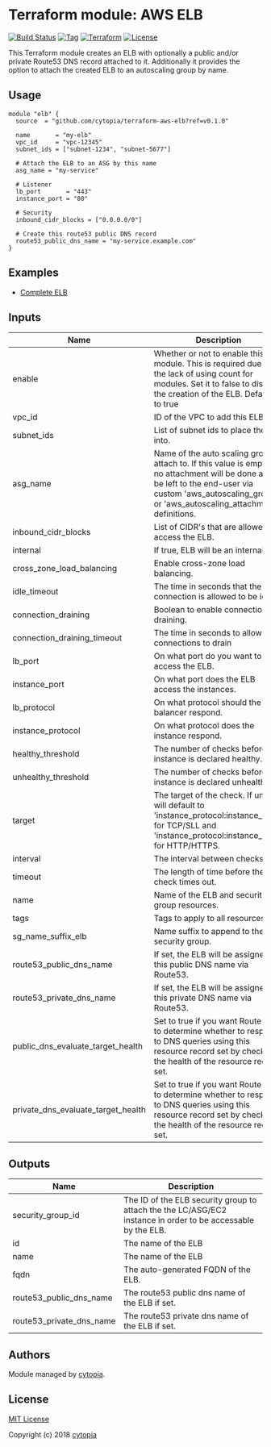 # Terraform module: AWS ELB

[![Build Status](https://travis-ci.org/cytopia/terraform-aws-elb.svg?branch=master)](https://travis-ci.org/cytopia/terraform-aws-elb)
[![Tag](https://img.shields.io/github/tag/cytopia/terraform-aws-elb.svg)](https://github.com/cytopia/terraform-aws-elb/releases)
[![Terraform](https://img.shields.io/badge/Terraform--registry-aws--elb-brightgreen.svg)](https://registry.terraform.io/modules/cytopia/elb/aws/)
[![License](https://img.shields.io/badge/license-MIT-blue.svg)](https://opensource.org/licenses/MIT)

This Terraform module creates an ELB with optionally a public and/or private Route53 DNS record attached to it.
Additionally it provides the option to attach the created ELB to an autoscaling group by name.

## Usage

```hcl
module "elb" {
  source  = "github.com/cytopia/terraform-aws-elb?ref=v0.1.0"

  name       = "my-elb"
  vpc_id     = "vpc-12345"
  subnet_ids = ["subnet-1234", "subnet-5677"]

  # Attach the ELB to an ASG by this name
  asg_name = "my-service"

  # Listener
  lb_port       = "443"
  instance_port = "80"

  # Security
  inbound_cidr_blocks = ["0.0.0.0/0"]

  # Create this route53 public DNS record
  route53_public_dns_name = "my-service.example.com"
}
```

## Examples

* [Complete ELB](examples/complete/)

## Inputs

| Name | Description | Type | Default | Required |
|------|-------------|:----:|:-----:|:-----:|
| enable | Whether or not to enable this module. This is required due to the lack of using count for modules. Set it to false to disable the creation of the ELB. Defaults to true | string | `"true"` | no |
| vpc\_id | ID of the VPC to add this ELB to. | string | n/a | yes |
| subnet\_ids | List of subnet ids to place the ELB into. | list | n/a | yes |
| asg\_name | Name of the auto scaling group to attach to. If this value is empty, no attachment will be done and is be left to the end-user via custom 'aws_autoscaling_group' or 'aws_autoscaling_attachment' definitions. | string | `""` | no |
| inbound\_cidr\_blocks | List of CIDR's that are allowed to access the ELB. | list | n/a | yes |
| internal | If true, ELB will be an internal ELB. | string | `"false"` | no |
| cross\_zone\_load\_balancing | Enable cross-zone load balancing. | string | `"true"` | no |
| idle\_timeout | The time in seconds that the connection is allowed to be idle. | string | `"60"` | no |
| connection\_draining | Boolean to enable connection draining. | string | `"false"` | no |
| connection\_draining\_timeout | The time in seconds to allow for connections to drain | string | `"300"` | no |
| lb\_port | On what port do you want to access the ELB. | string | n/a | yes |
| instance\_port | On what port does the ELB access the instances. | string | n/a | yes |
| lb\_protocol | On what protocol should the load balancer respond. | string | `"TCP"` | no |
| instance\_protocol | On what protocol does the instance respond. | string | `"TCP"` | no |
| healthy\_threshold | The number of checks before the instance is declared healthy. | string | `"10"` | no |
| unhealthy\_threshold | The number of checks before the instance is declared unhealthy. | string | `"2"` | no |
| target | The target of the check. If unset, will default to 'instance_protocol:instance_port' for TCP/SLL and 'instance_protocol:instance_port/' for HTTP/HTTPS. | string | `""` | no |
| interval | The interval between checks. | string | `"30"` | no |
| timeout | The length of time before the check times out. | string | `"5"` | no |
| name | Name of the ELB and security group resources. | string | n/a | yes |
| tags | Tags to apply to all resources. | map | `<map>` | no |
| sg\_name\_suffix\_elb | Name suffix to append to the ELB security group. | string | `"-elb"` | no |
| route53\_public\_dns\_name | If set, the ELB will be assigned this public DNS name via Route53. | string | `""` | no |
| route53\_private\_dns\_name | If set, the ELB will be assigned this private DNS name via Route53. | string | `""` | no |
| public\_dns\_evaluate\_target\_health | Set to true if you want Route 53 to determine whether to respond to DNS queries using this resource record set by checking the health of the resource record set. | string | `"true"` | no |
| private\_dns\_evaluate\_target\_health | Set to true if you want Route 53 to determine whether to respond to DNS queries using this resource record set by checking the health of the resource record set. | string | `"true"` | no |

## Outputs

| Name | Description |
|------|-------------|
| security\_group\_id | The ID of the ELB security group to attach the the LC/ASG/EC2 instance in order to be accessable by the ELB. |
| id | The name of the ELB |
| name | The name of the ELB |
| fqdn | The auto-generated FQDN of the ELB. |
| route53\_public\_dns\_name | The route53 public dns name of the ELB if set. |
| route53\_private\_dns\_name | The route53 private dns name of the ELB if set. |

## Authors

Module managed by [cytopia](https://github.com/cytopia).

## License

[MIT License](LICENSE)

Copyright (c) 2018 [cytopia](https://github.com/cytopia)

